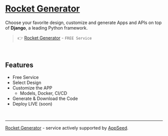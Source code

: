# [Rocket Generator](https://app-generator.dev/)

Choose your favorite design, customize and generate Apps and APIs on top of **Django**, a leading Python framework.

> 👉 [Rocket Generator](https://app-generator.dev/) - `FREE Service` 

<br />

## Features

- Free Service
- Select Design
- Customize the APP
  - Models, Docker, CI/CD
- Generate & Download the Code
- Deploy LIVE (soon)  

<br />

--- 
[Rocket Generator](https://app-generator.dev/) - service actively supported by [AppSeed](https://appseed.us/).
